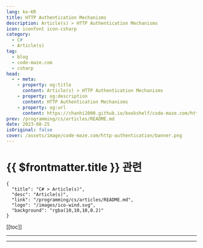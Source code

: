 ```yaml
---
lang: ko-KR
title: HTTP Authentication Mechanisms
description: Article(s) > HTTP Authentication Mechanisms
icon: iconfont icon-csharp
category: 
  - C#
  - Article(s)
tag: 
  - blog
  - code-maze.com
  - csharp
head:  
  - - meta:
    - property: og:title
      content: Article(s) > HTTP Authentication Mechanisms
    - property: og:description
      content: HTTP Authentication Mechanisms
    - property: og:url
      content: https://chanhi2000.github.io/bookshelf/code-maze.com/http-authentication.html
prev: /programming/cs/articles/README.md
date: 2023-08-25
isOriginal: false
cover: /assets/image/code-maze.com/http-authentication/banner.png
---
```


# {{ $frontmatter.title }} 관련

```component VPCard
{
  "title": "C# > Article(s)",
  "desc": "Article(s)",
  "link": "/programming/cs/articles/README.md",
  "logo": "/images/ico-wind.svg",
  "background": "rgba(10,10,10,0.2)"
}
```

[[toc]]

---

<SiteInfo
  name="HTTP Authentication Mechanisms"
  desc="HTTP has its own authentication mechanisms that allow the servers to issue challenges and get the proof they need to identify the users."
  url="https://code-maze.com/http-authentication/"
  logo="/assets/image/code-maze.com/favicon.png"
  preview="/assets/image/code-maze.com/http-authentication/banner.png"/>

<!-- TODO: 작성 -->

---

<TagLinks />